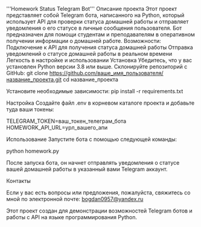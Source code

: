 '''Homework Status Telegram Bot'''
Описание проекта
Этот проект представляет собой Telegram бота, написанного на Python, который использует API для проверки статуса домашней работы и отправляет уведомления о его статусе в личные сообщения пользователя. Бот предназначен для помощи студентам и преподавателям в оперативном получении информации о домашней работе.
Возможности:
Подключение к API для получения статуса домашней работы
Отправка уведомлений о статусе домашней работы в реальном времени
Легкость в настройке и использовании
Установка
Убедитесь, что у вас установлен Python версии 3.8 или выше.
Склонируйте репозиторий с GitHub:
git clone https://github.com/ваше_имя_пользователя/название_проекта.git
cd название_проекта

Установите необходимые зависимости:
pip install -r requirements.txt

Настройка
Создайте файл .env в корневом каталоге проекта и добавьте туда ваши токены:

TELEGRAM_TOKEN=ваш_токен_телеграм_бота
HOMEWORK_API_URL=урл_вашего_апи

Использование
Запустите бота с помощью следующей команды:

python homework.py

После запуска бота, он начнет отправлять уведомления о статусе вашей домашней работы в указанный вами Telegram аккаунт.

Контакты

Если у вас есть вопросы или предложения, пожалуйста, свяжитесь со мной по электронной почте: bogdan0957@yandex.ru

Этот проект создан для демонстрации возможностей Telegram ботов и работы с API на языке программирования Python.
